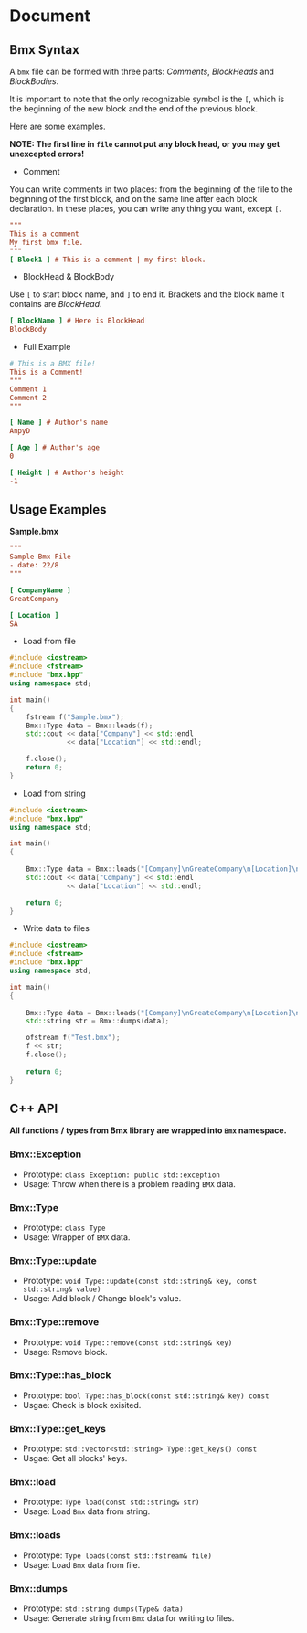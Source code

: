 # Document
## Bmx Syntax
A `bmx` file can be formed with three parts: *Comments*, *BlockHeads* and *BlockBodies*.

It is important to note that the only recognizable symbol is the `[`, which is the beginning of the new block and the end of the previous block.

Here are some examples.

**NOTE: The first line in `file` cannot put any block head, or you may get unexcepted errors!**

- Comment

 You can write comments in two places: from the beginning of the file to the beginning of the first block, and on the same line after each block declaration. In these places, you can write any thing you want, except `[`.

```ini
"""
This is a comment
My first bmx file.
"""
[ Block1 ] # This is a comment | my first block.
```

- BlockHead & BlockBody

Use `[` to start block name, and `]` to end it. Brackets and the block name it contains are *BlockHead*.

```ini
[ BlockName ] # Here is BlockHead
BlockBody
```

- Full Example
```ini
# This is a BMX file!
This is a Comment!
"""
Comment 1
Comment 2
"""

[ Name ] # Author's name
AnpyD

[ Age ] # Author's age
0

[ Height ] # Author's height
-1
```

## Usage Examples
**Sample.bmx**
```ini
"""
Sample Bmx File
- date: 22/8
"""

[ CompanyName ]
GreatCompany

[ Location ]
SA
```

- Load from file
```c++
#include <iostream>
#include <fstream>
#include "bmx.hpp"
using namespace std;

int main()
{
    fstream f("Sample.bmx");
    Bmx::Type data = Bmx::loads(f);
    std::cout << data["Company"] << std::endl
              << data["Location"] << std::endl;

    f.close();
    return 0;
}
```

- Load from string
```c++
#include <iostream>
#include "bmx.hpp"
using namespace std;

int main()
{
    
    Bmx::Type data = Bmx::loads("[Company]\nGreateCompany\n[Location]\nLA");
    std::cout << data["Company"] << std::endl
              << data["Location"] << std::endl;

    return 0;
}
```

- Write data to files
```c++
#include <iostream>
#include <fstream>
#include "bmx.hpp"
using namespace std;

int main()
{
    
    Bmx::Type data = Bmx::loads("[Company]\nGreateCompany\n[Location]\nLA");
    std::string str = Bmx::dumps(data);

    ofstream f("Test.bmx");
    f << str;
    f.close();
    
    return 0;
}
```


## C++ API
**All functions / types from Bmx library are wrapped into `Bmx` namespace.**

### Bmx::Exception
- Prototype: `class Exception: public std::exception`
- Usage: Throw when there is a problem reading `BMX` data.

### Bmx::Type
- Prototype: `class Type`
- Usage: Wrapper of `BMX` data.

### Bmx::Type::update
- Prototype: `void Type::update(const std::string& key, const std::string& value)`
- Usage: Add block / Change block's value.

### Bmx::Type::remove
- Prototype: `void Type::remove(const std::string& key)`
- Usage: Remove block.

### Bmx::Type::has_block
- Prototype: `bool Type::has_block(const std::string& key) const`
- Usgae: Check is block exisited.

### Bmx::Type::get_keys
- Prototype: `std::vector<std::string> Type::get_keys() const`
- Usgae: Get all blocks' keys.

### Bmx::load
- Prototype: `Type load(const std::string& str)`
- Usage: Load `Bmx` data from string.

### Bmx::loads
- Prototype: `Type loads(const std::fstream& file)`
- Usage: Load `Bmx` data from file.

### Bmx::dumps
- Prototype: `std::string dumps(Type& data)`
- Usage: Generate string from `Bmx` data for writing to files.